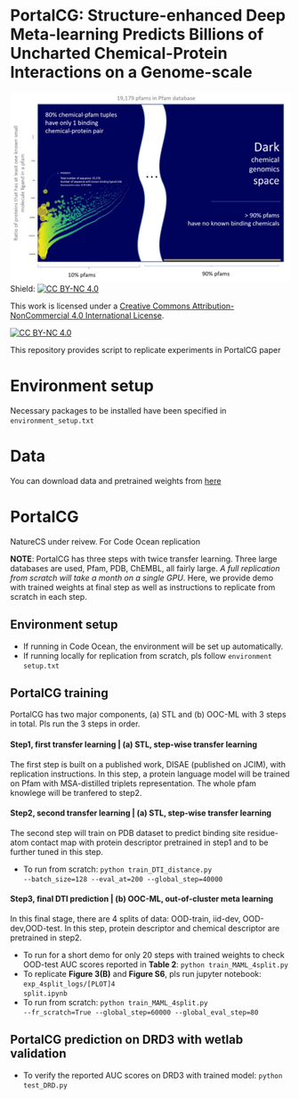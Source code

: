 # PortalCG: Structure-enhanced Deep Meta-learning Predicts Billions of Uncharted Chemical-Protein Interactions on a Genome-scale

![](dark-space-bubble.png)
Shield: [![CC BY-NC 4.0][cc-by-nc-shield]][cc-by-nc]

This work is licensed under a
[Creative Commons Attribution-NonCommercial 4.0 International License][cc-by-nc].

[![CC BY-NC 4.0][cc-by-nc-image]][cc-by-nc]

[cc-by-nc]: http://creativecommons.org/licenses/by-nc/4.0/
[cc-by-nc-image]: https://licensebuttons.net/l/by-nc/4.0/88x31.png
[cc-by-nc-shield]: https://img.shields.io/badge/License-CC%20BY--NC%204.0-lightgrey.svg

This repository provides script to replicate experiments in PortalCG paper


# Environment setup
Necessary packages to be installed have been specified in <code>environment_setup.txt</code>

# Data
You can download data and pretrained weights from [here](https://zenodo.org/record/5701618#.YZHfmmDMKUk)
# PortalCG
NatureCS under reivew. For Code Ocean replication

__NOTE__: PortalCG has three steps with twice transfer learning. Three large databases are used, Pfam, PDB, ChEMBL, all fairly large. *A full replication from scratch will take a month on a single GPU*. Here, we provide demo with trained weights at final step as well as instructions to replicate from scratch in each step.

## Environment setup 
- If running in Code Ocean, the environment will be set up automatically.
- If running locally for replication from scratch, pls follow <code>environment setup.txt</code>

## PortalCG training
PortalCG has two major components, (a) STL and (b) OOC-ML with 3 steps in total. Pls run the 3 steps in order.

####  Step1, first transfer learning | (a) STL, step-wise transfer learning
The first step is built on a published work, DISAE (published on JCIM), with replication instructions. In this step, a protein language model will be trained on Pfam with MSA-distilled triplets representation. The whole pfam knowlege will be tranfered to step2.

#### Step2, second transfer learning | (a) STL, step-wise transfer learning 
The second step will train on PDB dataset to predict binding site residue-atom contact map with protein descriptor pretrained in step1 and to be further tuned in this step. 
- To run from scratch: <code>python train_DTI_distance.py --batch_size=128 --eval_at=200 --global_step=40000</code>

 
#### Step3, final DTI prediction | (b) OOC-ML, out-of-cluster meta learning
In this final stage, there are 4 splits of data: OOD-train, iid-dev, OOD-dev,OOD-test. In this step, protein descriptor and chemical descriptor are pretrained in step2.

- To run for a short demo for only 20 steps with trained weights to check OOD-test AUC scores reported in __Table 2__: <code>python train_MAML_4split.py </code>
- To replicate __Figure 3(B)__ and __Figure S6__, pls run jupyter notebook: <code>exp_4split_logs/[PLOT]4 split.ipynb</code>
- To run from scratch: <code>python train_MAML_4split.py --fr_scratch=True --global_step=60000 --global_eval_step=80 </code>


## PortalCG prediction on DRD3 with wetlab validation 
- To verify the reported AUC scores on DRD3 with trained model: <code>python test_DRD.py</code>
